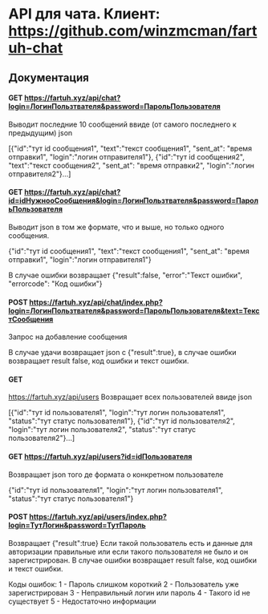 # API для чата. Клиент: https://github.com/winzmcman/fartuh-chat

## Документация

#### GET https://fartuh.xyz/api/chat?login=ЛогинПользтвателя&password=ПарольПользователя
Выводит последние 10 сообщений ввиде (от самого последнего к предыдущим) json

[{"id":"тут id сообщения1", "text":"текст сообщения1", "sent_at": "время отправки1", "login":"логин отправителя1"}, {"id":"тут id сообщения2", "text":"текст сообщения2", "sent_at": "время отправки2", "login":"логин отправителя2"}...]

#### GET https://fartuh.xyz/api/chat?id=idНужнооСообщения&login=ЛогинПользтвателя&password=ПарольПользователя
Выводит json в том же формате, что и выше, но только одного сообщения.

{"id":"тут id сообщения1", "text":"текст сообщения1", "sent_at": "время отправки1", "login":"логин отправителя1"}

В случае ошибки возвращает {"result":false, "error":"Текст ошибки", "errorcode": "Код ошибки"}

#### POST https://fartuh.xyz/api/chat/index.php?login=ЛогинПользтвателя&password=ПарольПользователя&text=ТекстСообщения
Запрос на добавление сообщения

В случае удачи возвращает json с {"result":true}, в случае ошибки возвращает result false, код ошибки и текст ошибки.

#### GET
https://fartuh.xyz/api/users
Возвращает всех пользователей ввиде json

[{"id":"тут id пользователя1", "login":"тут логин пользователя1", "status":"тут статус пользователя1"}, {"id":"тут id пользователя2", "login":"тут логин пользователя2", "status":"тут статус пользователя2"}...]

#### GET https://fartuh.xyz/api/users?id=idПользователя
Возвращает json того де формата о конкретном пользователе

{"id":"тут id пользователя1", "login":"тут логин пользователя1", "status":"тут статус пользователя1"}

#### POST https://fartuh.xyz/api/users/index.php?login=ТутЛогин&password=ТутПароль

Возвращает {"result":true} Если такой пользователь есть и данные для авторизации правильные или если такого пользователя не было и он зарегистрирован. В случае ошибки возвращает result false, код ошибки и текст ошибки.


Коды ошибок:
1 - Пароль слишком короткий
2 - Пользователь уже зарегистрирован
3 - Неправильный логин или пароль
4 - Такого id не существует
5 - Недостаточно информации

